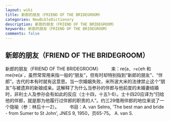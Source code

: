 ```yaml
---
layout: wiki
title: 新郎的朋友（FRIEND OF THE BRIDEGROOM）
categories: NewBibleDictionary
description: 新郎的朋友（FRIEND OF THE BRIDEGROOM）
keywords: 新郎的朋友（FRIEND OF THE BRIDEGROOM）
comments: false
---
```


## 新郎的朋友（FRIEND OF THE BRIDEGROOM）



新郎的朋友（FRIEND OF THE BRIDEGROOM）
　　来：re{a`, re{`eh 和 me{re{a`，虽然常常用来指一般的“朋友”，但有时却特别指到“新郎的朋友”、“伴郎”。古代的本有时就有这意思。当一宗婚姻失败，米所波大米的法律禁止这个“朋友”与被遗弃的新娘成亲。这解释了为什么当参孙的伴郎与他前度的未婚妻结婚时，非利士人及参孙会有如此的反应（士十四，十五1-6）。士十四20应译为“归给他的伴郎，就是那为他履行过伴郎的职责的人”。约三29借用伴郎的地位来说了一个隐喻（参：林后十一2）。
　　书目：A. van Selms, 'The best man
and bride - from Sumer to St John', JNES
9, 1950，页65-75。
A. van S.




